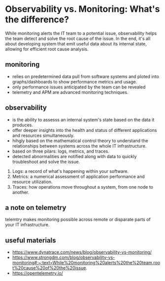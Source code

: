 # Observability vs. Monitoring: What's the difference?

While monitoring alerts the IT team to a potential issue, observability helps the team detect and solve the root cause of the issue. In the end, it's all about developing system that emit useful data about its internal state, allowing for efficient root cause analysis.

## monitoring

- relies on predetermined data pull from software systems and ploted into graphs/dashboards to show performance metrics and usage.
- only performance issues anticipated by the team can be revealed
- telemetry and APM are advanced monitoring techniques.

## observability

- is the ability to assesss an internal system's state based on the data it produces.
- offer deeper insights into the health and status of different applications and resources simultaneously.
- hihgly based on the mathematical control theory to understand the relationships between systems across the whole IT infrastructure.
- based on three pilars: logs, metrics, and traces.
- detected abnormalities are notified along with data to quickly troubleshoot and solve the issue.

1. Logs: a record of what's happening within your software.
2. Metrics: a numerical assessment of application performance and resource utilization.
3. Traces: how operations move throughout a system, from one node to another.

## a note on telemetry

telemtry makes monitoring possible across remote or disparate parts of your IT infrastructure.

## useful materials

- https://www.dynatrace.com/news/blog/observability-vs-monitoring/
- https://www.strongdm.com/blog/observability-vs-monitoring#:~:text=While%20monitoring%20alerts%20the%20team,root%20cause%20of%20the%20issue.
- https://opentelemetry.io/
